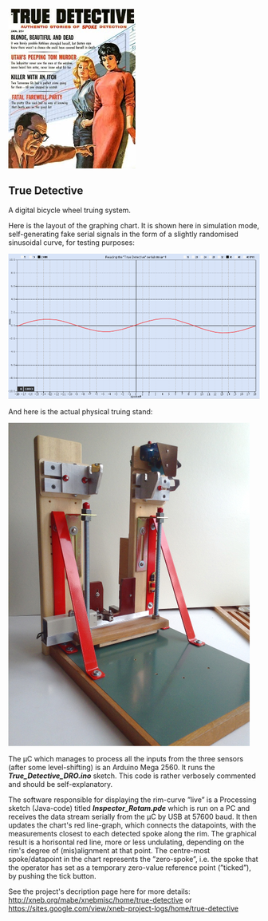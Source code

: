 
![](img/TD_frontpage_mod.jpg)

## True Detective 

A digital bicycle wheel truing system.

Here is the layout of the graphing chart. It is shown here in simulation mode, self-generating fake serial signals in the form of a slightly randomised sinusoidal curve, for testing purposes:


![](img/Inspector_Rotam_anim.gif)

And here is the actual physical truing stand:

![](img/IMG_1959r-25.jpeg)

The µC which manages to process all the inputs from the three sensors (after some level-shifting) is an Arduino Mega 2560. It runs the ***True_Detective_DRO.ino*** sketch. This code is rather verbosely commented and should be self-explanatory. 


The software responsible for displaying the rim-curve ”live” is a Processing sketch (Java-code) titled ***Inspector_Rotam.pde*** which is run on a PC and receives the data stream serially from the µC by USB at 57600 baud. It then updates the chart's red line-graph, which connects the datapoints, with the measurements closest to each detected spoke along the rim. The graphical result is a horisontal red line, more or less undulating, depending on the rim's degree of (mis)alignment at that point. The centre-most spoke/datapoint in the chart represents the ”zero-spoke”, i.e. the spoke that the operator has set as a temporary zero-value reference point (”ticked”), by pushing the tick button.

See the project's decription page here for more details: http://xneb.org/mabe/xnebmisc/home/true-detective or https://sites.google.com/view/xneb-project-logs/home/true-detective


